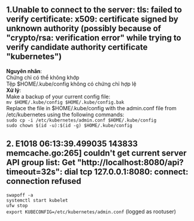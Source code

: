 ## 1.Unable to connect to the server: tls: failed to verify certificate: x509: certificate signed by unknown authority (possibly because of "crypto/rsa: verification error" while trying to verify candidate authority certificate "kubernetes")
**Nguyên nhân**:   
Chứng chỉ có thể không khớp  
Tệp $HOME/.kube/config không có chứng chỉ hợp lệ  
**Xử lý**:  
Make a backup of your current config file:    
`mv $HOME/.kube/config $HOME/.kube/config.bak`  
Replace the file in $HOME/.kube/config with the admin.conf file from /etc/kubernetes using the following commands:  
`sudo cp -i /etc/kubernetes/admin.conf $HOME/.kube/config`  
`sudo chown $(id -u):$(id -g) $HOME/.kube/config`   

## 2. E1018 06:13:39.499035  143833 memcache.go:265] couldn't get current server API group list: Get "http://localhost:8080/api?timeout=32s": dial tcp 127.0.0.1:8080: connect: connection refused
`swapoff -a`  
`systemctl start kubelet`  
`ufw stop`  
`export KUBECONFIG=/etc/kubernetes/admin.conf` (logged as rootuser)  
